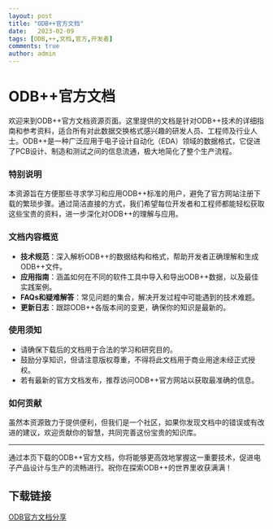 ```yaml
---
layout: post
title: "ODB++官方文档"
date:   2023-02-09
tags: [ODB,++,文档,官方,开发者]
comments: true
author: admin
---
```

# ODB++官方文档

欢迎来到ODB++官方文档资源页面。这里提供的文档是针对ODB++技术的详细指南和参考资料，适合所有对此数据交换格式感兴趣的研发人员、工程师及行业人士。ODB++是一种广泛应用于电子设计自动化（EDA）领域的数据格式，它促进了PCB设计、制造和测试之间的信息流通，极大地简化了整个生产流程。

### 特别说明
本资源旨在方便那些寻求学习和应用ODB++标准的用户，避免了官方网站注册下载的繁琐步骤。通过简洁直接的方式，我们希望每位开发者和工程师都能轻松获取这些宝贵的资料，进一步深化对ODB++的理解与应用。

### 文档内容概览
- **技术规范**：深入解析ODB++的数据结构和格式，帮助开发者正确理解和生成ODB++文件。
- **应用指南**：涵盖如何在不同的软件工具中导入和导出ODB++数据，以及最佳实践案例。
- **FAQs和疑难解答**：常见问题的集合，解决开发过程中可能遇到的技术难题。
- **更新日志**：跟踪ODB++各版本间的变更，确保你的知识是最新的。

### 使用须知
- 请确保下载后的文档用于合法的学习和研究目的。
- 鼓励分享知识，但请注意版权尊重，不得将此文档用于商业用途未经正式授权。
- 若有最新的官方文档发布，推荐访问ODB++官方网站以获取最准确的信息。

### 如何贡献
虽然本资源致力于提供便利，但我们是一个社区，如果你发现文档中的错误或有改进的建议，欢迎贡献你的智慧，共同完善这份宝贵的知识库。

---

通过本页下载的ODB++官方文档，你将能够更高效地掌握这一重要技术，促进电子产品设计与生产的流畅进行。祝你在探索ODB++的世界里收获满满！

## 下载链接

[ODB官方文档分享](https://pan.quark.cn/s/9aa4b54f2f32)